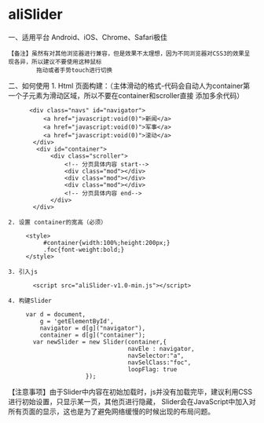 aliSlider
=========

一、适用平台
    Android、iOS、Chrome、Safari极佳

    【备注】虽然有对其他浏览器进行兼容，但是效果不太理想，因为不同浏览器对CSS3的效果呈现各异，所以建议不要使用这种鼠标
            拖动或者手势touch进行切换
二、如何使用
    1. Html 页面构建：（主体滑动的格式-代码会自动人为container第一个子元素为滑动区域，所以不要在container和scroller直接
       添加多余代码）

          <div class="navs" id="navigator">
              <a href="javascript:void(0)">新闻</a>
              <a href="javascript:void(0)">军事</a>
              <a href="javascript:void(0)">滚动</a>
           </div>
	        <div id="container">
	            <div class="scroller">
	                <!-- 分页具体内容 start-->
	                <div class="mod"></div>
                    <div class="mod"></div>
	                <div class="mod"></div>
	                <!-- 分页具体内容 end-->
	            </div>
	       </div>

    2. 设置 container的宽高（必须）

         <style>
              #container{width:100%;height:200px;}
              .foc{font-weight:bold;}
         </style>

    3. 引入js

	       <script src="aliSlider-v1.0-min.js"></script>

    4. 构建Slider

         var d = document,
             g = 'getElementById',
             navigator = d[g]("navigator"),
             container = d[g]("container");  
	       var newSlider = new Slider(container,{
	                                  navEle : navigator,
	                                  navSelector:"a",
	                                  navSelClass:"foc",
	                                  loopFlag: true
	                      });      

  【注意事项】由于Slider中内容在初始加载时，js并没有加载完毕，建议利用CSS进行初始设置，只显示某一页，其他页进行隐藏，
              Slider会在JavaScript中加入对所有页面的显示，这也是为了避免网络缓慢的时候出现的布局问题。

